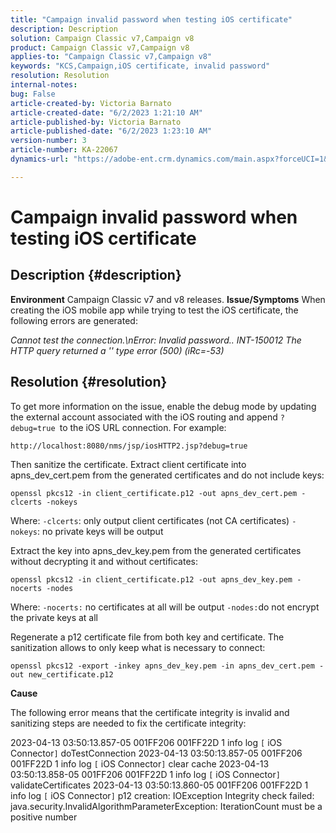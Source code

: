 ```yaml
---
title: "Campaign invalid password when testing iOS certificate"
description: Description
solution: Campaign Classic v7,Campaign v8
product: Campaign Classic v7,Campaign v8
applies-to: "Campaign Classic v7,Campaign v8"
keywords: "KCS,Campaign,iOS certificate, invalid password"
resolution: Resolution
internal-notes: 
bug: False
article-created-by: Victoria Barnato
article-created-date: "6/2/2023 1:21:10 AM"
article-published-by: Victoria Barnato
article-published-date: "6/2/2023 1:23:10 AM"
version-number: 3
article-number: KA-22067
dynamics-url: "https://adobe-ent.crm.dynamics.com/main.aspx?forceUCI=1&pagetype=entityrecord&etn=knowledgearticle&id=d22a4ec0-e300-ee11-8f6e-6045bd006149"

---
```

# Campaign invalid password when testing iOS certificate

## Description {#description}

<b>Environment</b>
Campaign Classic v7 and v8 releases.
<b>Issue/Symptoms</b>
When creating the iOS mobile app while trying to test the iOS certificate, the following errors are generated:

*Cannot test the connection.\nError: Invalid password.. INT-150012 The HTTP query returned a '' type error (500) (iRc=-53)*


## Resolution {#resolution}


To get more information on the issue, enable the debug mode by updating the external account associated with the iOS routing and append `?debug=true `to the iOS URL connection. For example:

`http://localhost:8080/nms/jsp/iosHTTP2.jsp?debug=true`

Then sanitize the certificate. Extract client certificate into apns_dev_cert.pem from the generated certificates and do not include keys:

`openssl pkcs12 -in client_certificate.p12 -out apns_dev_cert.pem -clcerts -nokeys`

 Where:
`-clcerts`: only output client certificates (not CA certificates)
`-nokeys`: no private keys will be output

 Extract the key into apns_dev_key.pem from the generated certificates without decrypting it and without certificates:

`openssl pkcs12 -in client_certificate.p12 -out apns_dev_key.pem -nocerts -nodes`

 Where:
`-nocerts:` no certificates at all will be output
`-nodes:`do not encrypt the private keys at all

 Regenerate a p12 certificate file from both key and certificate. The sanitization allows to only keep what is necessary to connect: 

`openssl pkcs12 -export -inkey apns_dev_key.pem -in apns_dev_cert.pem -out new_certificate.p12`

<b>Cause</b>

The following error means that the certificate integrity is invalid and sanitizing steps are needed to fix the certificate integrity:

 2023-04-13 03:50:13.857-05 001FF206 001FF22D 1 info log `[` iOS Connector`]`  doTestConnection
 2023-04-13 03:50:13.857-05 001FF206 001FF22D 1 info log `[` iOS Connector`]`  clear cache
 2023-04-13 03:50:13.858-05 001FF206 001FF22D 1 info log `[` iOS Connector`]`  validateCertificates
 2023-04-13 03:50:13.860-05 001FF206 001FF22D 1 info log `[` iOS Connector`]`  p12 creation: IOException Integrity check failed: java.security.InvalidAlgorithmParameterException: IterationCount must be a positive number
